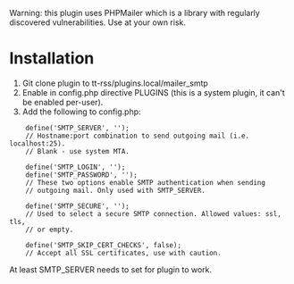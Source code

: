 Warning: this plugin uses PHPMailer which is a library with regularly discovered
vulnerabilities. Use at your own risk.

Installation
============

1. Git clone plugin to tt-rss/plugins.local/mailer_smtp
2. Enable in config.php directive PLUGINS (this is a system plugin, it can't be enabled
per-user).
3. Add the following to config.php:

```
	define('SMTP_SERVER', '');
	// Hostname:port combination to send outgoing mail (i.e. localhost:25).
	// Blank - use system MTA.

	define('SMTP_LOGIN', '');
	define('SMTP_PASSWORD', '');
	// These two options enable SMTP authentication when sending
	// outgoing mail. Only used with SMTP_SERVER.

	define('SMTP_SECURE', '');
	// Used to select a secure SMTP connection. Allowed values: ssl, tls,
	// or empty.

	define('SMTP_SKIP_CERT_CHECKS', false);
	// Accept all SSL certificates, use with caution.
```

At least SMTP_SERVER needs to set for plugin to work.
